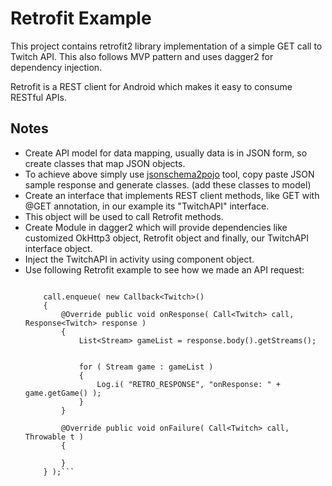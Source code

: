 # Retrofit Example

This project contains retrofit2 library implementation of a simple GET call to Twitch API. This also follows MVP pattern and
uses dagger2 for dependency injection.

Retrofit is a REST client for Android which makes it easy to consume RESTful APIs.

## Notes
- Create API model for data mapping, usually data is in JSON form, so create classes that map JSON objects.
- To achieve above simply use [jsonschema2pojo](http://www.jsonschema2pojo.org/) tool, copy paste JSON sample response
  and generate classes. (add these classes to model)
- Create an interface that implements REST client methods, like GET with @GET annotation, in our example its "TwitchAPI" interface.
- This object will be used to call Retrofit methods.
- Create Module in dagger2 which will provide dependencies like customized OkHttp3 object, Retrofit object and finally,
  our TwitchAPI interface object.
- Inject the TwitchAPI in activity using component object.
- Use following Retrofit example to see how we made an API request:
    ```Call<Twitch> call = twitchAPI.getTopGames();

        call.enqueue( new Callback<Twitch>()
        {
            @Override public void onResponse( Call<Twitch> call, Response<Twitch> response )
            {
                List<Stream> gameList = response.body().getStreams();


                for ( Stream game : gameList )
                {
                    Log.i( "RETRO_RESPONSE", "onResponse: " + game.getGame() );
                }
            }

            @Override public void onFailure( Call<Twitch> call, Throwable t )
            {

            }
        } );```
  
